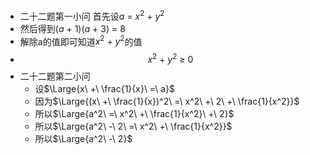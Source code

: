 - 二十二题第一小问 首先设$a\ =\ x^2\ +\ y^2$
- 然后得到$(a\ +\ 1)(a\ +\ 3)\ =\ 8$
- 解除a的值即可知道$x^2\ +\ y^2$的值
-
  $$x^2\ +\ y^2\ ≥\ 0$$
- 二十二题第二小问
	- 设$\Large{x\ +\ \frac{1}{x}\ =\ a}$
	- 因为$\Large{(x\ +\ \frac{1}{x})^2\ =\ x^2\ +\ 2\ +\ \frac{1}{x^2}}$
	- 所以$\Large{a^2\ =\ x^2\ +\ \frac{1}{x^2}\ +\ 2}$
	- 所以$\Large{a^2\ -\ 2\ =\ x^2\ +\ \frac{1}{x^2}}$
	- 所以$\Large{a^2\ -\ 2}$